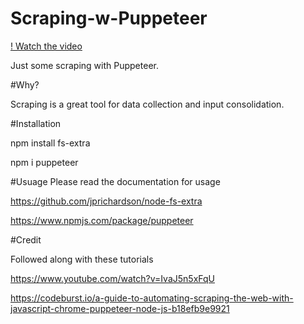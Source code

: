 # Scraping-w-Puppeteer
[! Watch the video](https://youtu.be/CCla2oDZ9XE)

Just some scraping with Puppeteer. 

#Why?

Scraping is a great tool for data collection and input consolidation.

#Installation

npm install fs-extra

npm i puppeteer

#Usuage
Please read the documentation for usage

https://github.com/jprichardson/node-fs-extra

https://www.npmjs.com/package/puppeteer


#Credit

Followed along with these tutorials

https://www.youtube.com/watch?v=IvaJ5n5xFqU

https://codeburst.io/a-guide-to-automating-scraping-the-web-with-javascript-chrome-puppeteer-node-js-b18efb9e9921